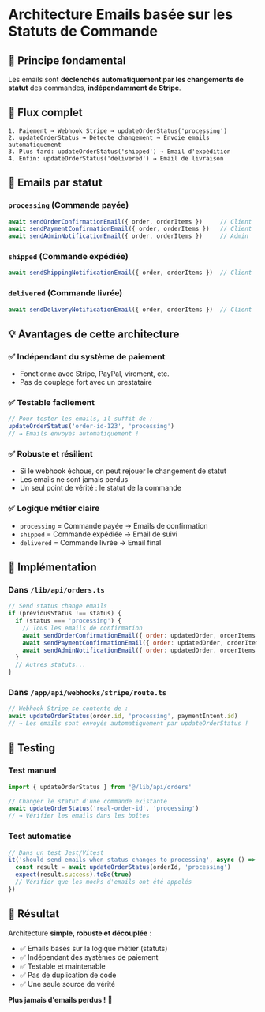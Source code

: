 # Architecture Emails basée sur les Statuts de Commande

## 🎯 **Principe fondamental**
Les emails sont **déclenchés automatiquement par les changements de statut** des commandes, **indépendamment de Stripe**.

## 🔄 **Flux complet**

```
1. Paiement → Webhook Stripe → updateOrderStatus('processing')
2. updateOrderStatus → Détecte changement → Envoie emails automatiquement
3. Plus tard: updateOrderStatus('shipped') → Email d'expédition
4. Enfin: updateOrderStatus('delivered') → Email de livraison
```

## 📧 **Emails par statut**

### `processing` (Commande payée)
```javascript
await sendOrderConfirmationEmail({ order, orderItems })     // Client
await sendPaymentConfirmationEmail({ order, orderItems })   // Client  
await sendAdminNotificationEmail({ order, orderItems })     // Admin
```

### `shipped` (Commande expédiée)
```javascript
await sendShippingNotificationEmail({ order, orderItems })  // Client
```

### `delivered` (Commande livrée)
```javascript
await sendDeliveryNotificationEmail({ order, orderItems })  // Client
```

## 💡 **Avantages de cette architecture**

### ✅ **Indépendant du système de paiement**
- Fonctionne avec Stripe, PayPal, virement, etc.
- Pas de couplage fort avec un prestataire

### ✅ **Testable facilement**
```javascript
// Pour tester les emails, il suffit de :
updateOrderStatus('order-id-123', 'processing')
// → Emails envoyés automatiquement !
```

### ✅ **Robuste et résilient**
- Si le webhook échoue, on peut rejouer le changement de statut
- Les emails ne sont jamais perdus
- Un seul point de vérité : le statut de la commande

### ✅ **Logique métier claire**
- `processing` = Commande payée → Emails de confirmation
- `shipped` = Commande expédiée → Email de suivi
- `delivered` = Commande livrée → Email final

## 🔧 **Implémentation**

### Dans `/lib/api/orders.ts`
```javascript
// Send status change emails
if (previousStatus !== status) {
  if (status === 'processing') {
    // Tous les emails de confirmation
    await sendOrderConfirmationEmail({ order: updatedOrder, orderItems })
    await sendPaymentConfirmationEmail({ order: updatedOrder, orderItems })
    await sendAdminNotificationEmail({ order: updatedOrder, orderItems })
  }
  // Autres statuts...
}
```

### Dans `/app/api/webhooks/stripe/route.ts`
```javascript
// Webhook Stripe se contente de :
await updateOrderStatus(order.id, 'processing', paymentIntent.id)
// → Les emails sont envoyés automatiquement par updateOrderStatus !
```

## 🧪 **Testing**

### Test manuel
```javascript
import { updateOrderStatus } from '@/lib/api/orders'

// Changer le statut d'une commande existante
await updateOrderStatus('real-order-id', 'processing')
// → Vérifier les emails dans les boîtes
```

### Test automatisé
```javascript
// Dans un test Jest/Vitest
it('should send emails when status changes to processing', async () => {
  const result = await updateOrderStatus(orderId, 'processing')
  expect(result.success).toBe(true)
  // Vérifier que les mocks d'emails ont été appelés
})
```

## 🎉 **Résultat**

Architecture **simple, robuste et découplée** :
- ✅ Emails basés sur la logique métier (statuts)
- ✅ Indépendant des systèmes de paiement  
- ✅ Testable et maintenable
- ✅ Pas de duplication de code
- ✅ Une seule source de vérité

**Plus jamais d'emails perdus !** 🚀